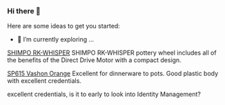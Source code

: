 ### Hi there 👋

Here are some ideas to get you started:

- 🌱 I’m currently exploring ...

[SHIMPO RK-WHISPER](https://seattlepotterysupply.com/collections/wheels/products/shimpo-rk-whisper-1-2-hp-potters-wheel-with-12-inch-wheelhead-and-2-piece-splashpan-included-l?variant=33950893899915)
SHIMPO RK-WHISPER pottery wheel includes all of the benefits of the Direct Drive Motor with a compact design.

[SP615 Vashon Orange](https://seattlepotterysupply.com/collections/moist-pugged-clay/products/sp615-vashon-orange?variant=34232261050507) 
Excellent for dinnerware to pots. Good plastic body with excellent credentials.

excellent credentials, is it to early to look into Identity Management?


